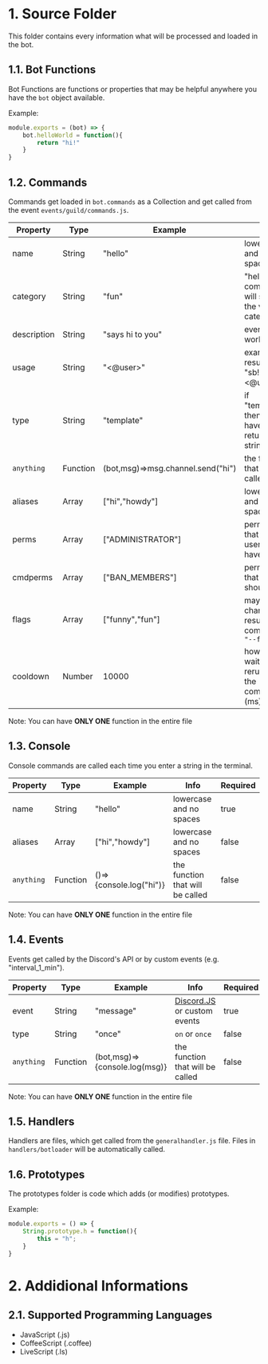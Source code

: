 # 1. Source Folder

This folder contains every information what will be processed and loaded in the bot.

## 1.1. Bot Functions

Bot Functions are functions or properties that may be helpful anywhere you have the `bot` object available.

Example:
```js
module.exports = (bot) => {
    bot.helloWorld = function(){
        return "hi!"
    }
}
```

## 1.2. Commands

Commands get loaded in `bot.commands` as a Collection and get called from the event `events/guild/commands.js`.

| Property     | Type     | Example                           | Info                                            | Required |
|--------------|----------|-----------------------------------|-------------------------------------------------|----------|
| name         | String   | "hello"                           | lowercase and no spaces                         | true     |
| category     | String   | "fun"                             | "help" command will show the various categories | false    |
| description  | String   | "says hi to you"                  | everything works                                | false    |
| usage        | String   | "<@user>"                         | example result: "sb!hello <@user>"              | false    |
| type         | String   | "template"                        | if "template", then you have to return a string | false    |
| `anything`   | Function | (bot,msg)=>msg.channel.send("hi") | the function that will be called                | false    |
| aliases      | Array    | ["hi","howdy"]                    | lowercase and no spaces                         | false    |
| perms        | Array    | ["ADMINISTRATOR"]                 | permissions that the user should have           | false    |
| cmdperms     | Array    | ["BAN_MEMBERS"]                   | permissions that the bot should have            | false    |
| flags        | Array    | ["funny","fun"]                   | may change the result of the command `"--flag"` | false    |
| cooldown     | Number   | 10000                             | how long to wait for rerunning the command (ms) | false    |

Note: You can have **ONLY ONE** function in the entire file

## 1.3. Console

Console commands are called each time you enter a string in the terminal.

| Property     | Type     | Example                 | Info                             | Required |
|--------------|----------|-------------------------|----------------------------------|----------|
| name         | String   | "hello"                 | lowercase and no spaces          | true     |
| aliases      | Array    | ["hi","howdy"]          | lowercase and no spaces          | false    |
| `anything`   | Function | ()=>{console.log("hi")} | the function that will be called | false    |

Note: You can have **ONLY ONE** function in the entire file

## 1.4. Events

Events get called by the Discord's API or by custom events (e.g. "interval_1_min").

| Property     | Type     | Example                       | Info                             | Required |
|--------------|----------|-------------------------------|----------------------------------|----------|
| event        | String   | "message"                     | [Discord.JS](https://discord.js.org/#/docs/main/11.6.4/class/Client) or custom events | true |
| type         | String   | "once"                        | `on` or `once`                   | false    |
| `anything`   | Function | (bot,msg)=>{console.log(msg)} | the function that will be called | false    |

Note: You can have **ONLY ONE** function in the entire file

## 1.5. Handlers

Handlers are files, which get called from the `generalhandler.js` file.
Files in `handlers/botloader` will be automatically called.

## 1.6. Prototypes

The prototypes folder is code which adds (or modifies) prototypes.

Example:
```js
module.exports = () => {
    String.prototype.h = function(){
        this = "h";
    }
}
```

# 2. Addidional Informations

## 2.1. Supported Programming Languages

- JavaScript (.js)
- CoffeeScript (.coffee)
- LiveScript (.ls)
